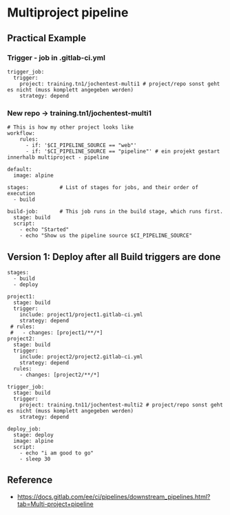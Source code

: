 # Multiproject pipeline 

## Practical Example 

### Trigger - job in .gitlab-ci.yml 

```
trigger_job:
  trigger:
    project: training.tn1/jochentest-multi1 # project/repo sonst geht es nicht (muss komplett angegeben werden) 
    strategy: depend
```

### New repo -> training.tn1/jochentest-multi1 

```
# This is how my other project looks like 
workflow:
    rules:
      - if: '$CI_PIPELINE_SOURCE == "web"'
      - if: '$CI_PIPELINE_SOURCE == "pipeline"' # ein projekt gestart innerhalb multiproject - pipeline 

default:
  image: alpine

stages:          # List of stages for jobs, and their order of execution
  - build
  
build-job:       # This job runs in the build stage, which runs first.
  stage: build
  script:
    - echo "Started"
    - echo "Show us the pipeline source $CI_PIPELINE_SOURCE"
```

## Version 1: Deploy after all Build triggers are done 

```
stages:
  - build
  - deploy

project1:
  stage: build
  trigger:
    include: project1/project1.gitlab-ci.yml
    strategy: depend
 # rules:
 #   - changes: [project1/**/*]
project2:
  stage: build
  trigger:
    include: project2/project2.gitlab-ci.yml
    strategy: depend
  rules:
    - changes: [project2/**/*]

trigger_job:
  stage: build
  trigger:
    project: training.tn11/jochentest-multi2 # project/repo sonst geht es nicht (muss komplett angegeben werden) 
    strategy: depend

deploy_job:
  stage: deploy
  image: alpine
  script: 
    - echo "i am good to go"
    - sleep 30

```


## Reference 

  * https://docs.gitlab.com/ee/ci/pipelines/downstream_pipelines.html?tab=Multi-project+pipeline
